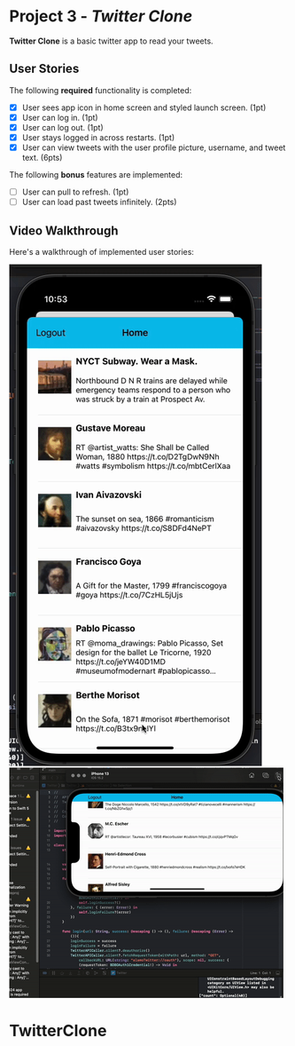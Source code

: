 # Project 3 - *Twitter Clone*

**Twitter Clone** is a basic twitter app to read your tweets.



## User Stories

The following **required** functionality is completed:

- [x] User sees app icon in home screen and styled launch screen. (1pt)
- [x] User can log in. (1pt)
- [x] User can log out. (1pt)
- [x] User stays logged in across restarts. (1pt)
- [x] User can view tweets with the user profile picture, username, and tweet text. (6pts)

The following **bonus** features are implemented:

- [ ] User can pull to refresh. (1pt)
- [ ] User can load past tweets infinitely. (2pts)

## Video Walkthrough

Here's a walkthrough of implemented user stories:

<img src='https://github.com/minshinkhant/TwitterClone/blob/main/demo.gif' title='Video Walkthrough' width='' alt='Video Walkthrough' />

<img src='https://github.com/minshinkhant/TwitterClone/blob/main/demo2.gif' title='Video Walkthrough' width='' alt='Video Walkthrough' />

# TwitterClone
